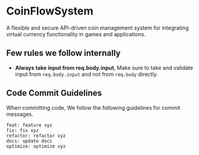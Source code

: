 # CoinFlowSystem

A flexible and secure API-driven coin management system for integrating virtual currency functionality in games and applications.

## Few rules we follow internally

- **Always take input from req.body.input**, Make sure to take and validate input from `req.body.input` and not from `req.body` directly.

## Code Commit Guidelines

When committing code, We follow the following guidelines for commit messages.

```
feat: feature xyz
fix: fix xyz
refactor: refactor xyz
docs: update docs
optimize: optimize xyz
```
